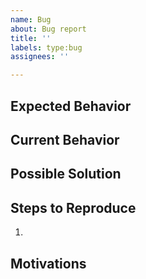 ```yaml
---
name: Bug
about: Bug report
title: ''
labels: type:bug
assignees: ''

---
```

<!--- Provide a general summary of the issue in the Title above -->

## Expected Behavior
<!--- Tell us what should happen -->

## Current Behavior
<!--- Tell us what happens instead of the expected behavior -->

## Possible Solution
<!--- Not obligatory, but suggest an acceptable fix for the bug -->

## Steps to Reproduce
<!--- Provide a link to an reproduction/test case, or an unambiguous set of steps to reproduce this bug. Include notes about the software versions you're using, the environment in which you're running, code snippets to reproduce, log output, screenshots, etc.. -->
1.

## Motivations
<!--- How has this issue affected you? What are you trying to accomplish? What is the impact? Providing context helps us come up with a solution that is most useful in the real world. -->
